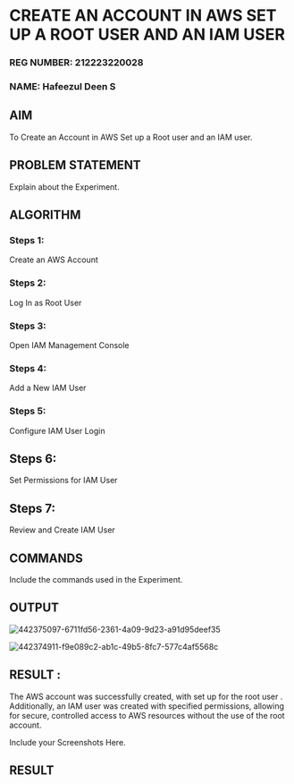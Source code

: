  # CREATE AN  ACCOUNT IN AWS SET UP A ROOT USER AND AN IAM USER 
### REG NUMBER: 212223220028
### NAME: Hafeezul Deen S
## AIM
To Create an Account in AWS Set up a Root user and an IAM user.
## PROBLEM STATEMENT
Explain about the Experiment.

## ALGORITHM
### Steps 1:
Create an AWS Account
### Steps 2:
Log In as Root User
### Steps 3:
Open IAM Management Console
### Steps 4:
Add a New IAM User
### Steps 5:
Configure IAM User Login
## Steps 6:
Set Permissions for IAM User
## Steps 7:
Review and Create IAM User
## COMMANDS
Include the commands used in the Experiment.

## OUTPUT
![442375097-6711fd56-2361-4a09-9d23-a91d95deef35](https://github.com/user-attachments/assets/11c60190-603d-4337-9248-9083a1f789d4)

![442374911-f9e089c2-ab1c-49b5-8fc7-577c4af5568c](https://github.com/user-attachments/assets/ab66dc43-1686-4a7c-bc01-76c498c02200)

## RESULT :
The AWS account was successfully created, with set up for the root user . Additionally, an IAM user was created with specified permissions, allowing for secure, controlled access to AWS resources without the use of the root account.

 
 Include your Screenshots Here.
## RESULT
 

  


